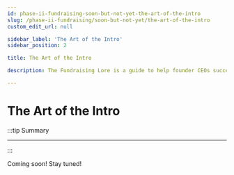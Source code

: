```yaml
---
id: phase-ii-fundraising-soon-but-not-yet-the-art-of-the-intro
slug: /phase-ii-fundraising/soon-but-not-yet/the-art-of-the-intro
custom_edit_url: null

sidebar_label: 'The Art of the Intro'
sidebar_position: 2

title: The Art of the Intro

description: The Fundraising Lore is a guide to help founder CEOs successfully raise early-stage VC financing from Silicon Valley investors.

---
```


# The Art of the Intro

:::tip Summary

****

:::

Coming soon! Stay tuned!